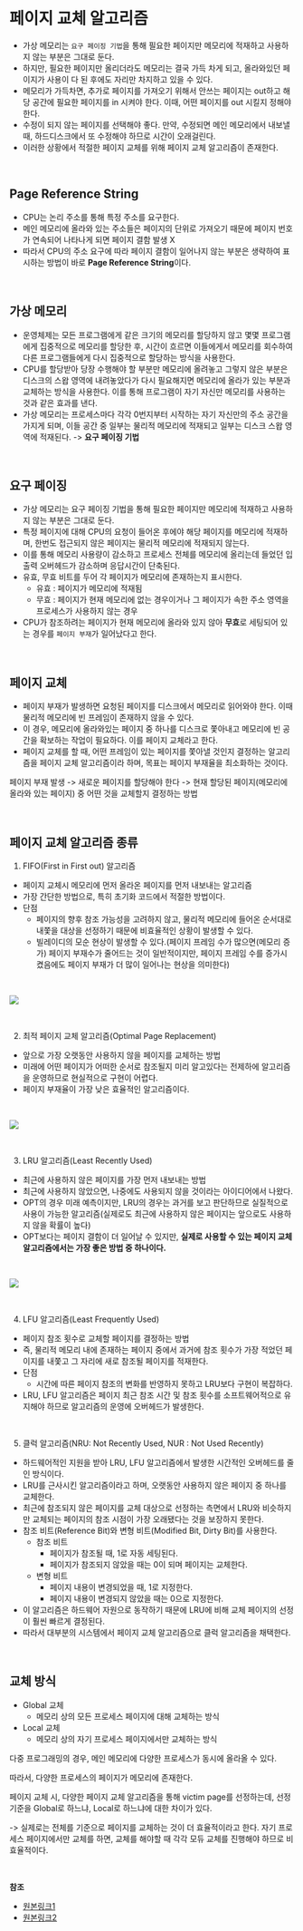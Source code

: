 # 페이지 교체 알고리즘

* 가상 메모리는 `요구 페이징 기법`을 통해 필요한 페이지만 메모리에 적재하고 사용하지 않는 부분은 그대로 둔다.
* 하지만, 필요한 페이지만 올리더라도 메모리는 결국 가득 차게 되고, 올라와있던 페이지가 사용이 다 된 후에도 자리만 차지하고 있을 수 있다.
* 메모리가 가득차면, 추가로 페이지를 가져오기 위해서 안쓰는 페이지는 out하고 해당 공간에 필요한 페이지를 in 시켜야 한다. 이때, 어떤 페이지를 out 시킬지 정해야 한다.
* 수정이 되지 않는 페이지를 선택해야 좋다. 만약, 수정되면 메인 메모리에서 내보낼 때, 하드디스크에서 또 수정해야 하므로 시간이 오래걸린다.
* 이러한 상황에서 적절한 페이지 교체를 위해 페이지 교체 알고리즘이 존재한다.

<br/>

## Page Reference String
* CPU는 논리 주소를 통해 특정 주소를 요구한다.
* 메인 메모리에 올라와 있는 주소들은 페이지의 단위로 가져오기 때문에 페이지 번호가 연속되어 나타나게 되면 페이지 결함 발생 X
* 따라서 CPU의 주소 요구에 따라 페이지 결함이 일어나지 않는 부분은 생략하여 표시하는 방법이 바로 **Page Reference String**이다.

<br/>

## 가상 메모리

* 운영체제는 모든 프로그램에게 같은 크기의 메모리를 할당하지 않고 몇몇 프로그램에게 집중적으로 메모리를 할당한 후, 시간이 흐르면 이들에게서 메모리를 회수하여 다른 프로그램들에게 다시 집중적으로 할당하는 방식을 사용한다.
* CPU를 할당받아 당장 수행해야 할 부분만 메모리에 올려놓고 그렇지 않은 부분은 디스크의 스왑 영역에 내려놓았다가 다시 필요해지면 메모리에 올라가 있는 부분과 교체하는 방식을 사용한다. 이를 통해 프로그램이 자기 자신만 메모리를 사용하는 것과 같은 효과를 낸다.
* 가상 메모리는 프로세스마다 각각 0번지부터 시작하는 자기 자신만의 주소 공간을 가지게 되며, 이들 공간 중 일부는 물리적 메모리에 적재되고 일부는 디스크 스왑 영역에 적재된다. -> **요구 페이징 기법**

<br/>

## 요구 페이징

* 가상 메모리는 요구 페이징 기법을 통해 필요한 페이지만 메모리에 적재하고 사용하지 않는 부분은 그대로 둔다.
* 특정 페이지에 대해 CPU의 요청이 들어온 후에야 해당 페이지를 메모리에 적재하며, 한번도 접근되지 않은 페이지는 물리적 메모리에 적재되지 않는다.
* 이를 통해 메모리 사용량이 감소하고 프로세스 전체를 메모리에 올리는데 들었던 입출력 오버헤드가 감소하며 응답시간이 단축된다.
* 유효, 무효 비트를 두어 각 페이지가 메모리에 존재하는지 표시한다.
  * 유효 : 페이지가 메모리에 적재됨
  * 무효 : 페이지가 현재 메모리에 없는 경우이거나 그 페이지가 속한 주소 영역을 프로세스가 사용하지 않는 경우
* CPU가 참조하려는 페이지가 현재 메모리에 올라와 있지 않아 **무효**로 세팅되어 있는 경우를 `페이지 부재`가 일어났다고 한다.

<br/>

## 페이지 교체

* 페이지 부재가 발생하면 요청된 페이지를 디스크에서 메모리로 읽어와야 한다. 이때 물리적 메모리에 빈 프레임이 존재하지 않을 수 있다.
* 이 경우, 메모리에 올라와있는 페이지 중 하나를 디스크로 쫓아내고 메모리에 빈 공간을 확보하는 작업이 필요하다. 이를 페이지 교체라고 한다.
* 페이지 교체를 할 때, 어떤 프레임이 있는 페이지를 쫓아낼 것인지 결정하는 알고리즘을 페이지 교체 알고리즘이라 하며, 목표는 페이지 부재율을 최소화하는 것이다.

페이지 부재 발생 -> 새로운 페이지를 할당해야 한다 -> 현재 할당된 페이지(메모리에 올라와 있는 페이지) 중 어떤 것을 교체할지 결정하는 방법

<br/>

## 페이지 교체 알고리즘 종류

1. FIFO(First in First out) 알고리즘

* 페이지 교체시 메모리에 먼저 올라온 페이지를 먼저 내보내는 알고리즘
* 가장 간단한 방법으로, 특히 초기화 코드에서 적절한 방법이다.
* 단점
  * 페이지의 향후 참조 가능성을 고려하지 않고, 물리적 메모리에 들어온 순서대로 내쫓을 대상을 선정하기 때문에 비효율적인 상황이 발생할 수 있다.
  * 빌레이디의 모순 현상이 발생할 수 있다.(페이지 프레임 수가 많으면(메모리 증가) 페이지 부재수가 줄어드는 것이 일반적이지만, 페이지 프레임 수를 증가시켰음에도 페이지 부재가 더 많이 일어나는 현상을 의미한다)

<br/>

![](https://camo.githubusercontent.com/250c0a33495ccda3dcaaa1c2b4d79ec22bf07da3/68747470733a2f2f696d67312e6461756d63646e2e6e65742f7468756d622f523132383078302f3f73636f64653d6d746973746f727926666e616d653d68747470732533412532462532466b2e6b616b616f63646e2e6e6574253246646e253246565143474b253246627471754a7571526b79532532464c62334e6777486b427665303859685a704c6b713331253246696d672e706e67)

<br/>

2. 최적 페이지 교체 알고리즘(Optimal Page Replacement)

* 앞으로 가장 오랫동안 사용하지 않을 페이지를 교체하는 방법
* 미래에 어떤 페이지가 어떠한 순서로 참조될지 미리 알고있다는 전제하에 알고리즘을 운영하므로 현실적으로 구현이 어렵다.
* 페이지 부재율이 가장 낮은 효율적인 알고리즘이다.

<br/>

![](https://camo.githubusercontent.com/b119855c6ce922965e394dbef4b986871991a03ad31f93673be634628c584def/68747470733a2f2f74312e6461756d63646e2e6e65742f6366696c652f746973746f72792f323635423236333335393136413033463339)

<br/>

3. LRU 알고리즘(Least Recently Used)

* 최근에 사용하지 않은 페이지를 가장 먼저 내보내는 방법
* 최근에 사용하지 않았으면, 나중에도 사용되지 않을 것이라는 아이디어에서 나왔다.
* OPT의 경우 미래 예측이지만, LRU의 경우는 과거를 보고 판단하므로 실질적으로 사용이 가능한 알고리즘(실제로도 최근에 사용하지 않은 페이지는 앞으로도 사용하지 않을 확률이 높다)
* OPT보다는 페이지 결함이 더 일어날 수 있지만, **실제로 사용할 수 있는 페이지 교체 알고리즘에서는 가장 좋은 방법 중 하나이다.**

<br/>

![](https://camo.githubusercontent.com/3da1359d56b8c12c4da96d937554b8375d0cac1f/68747470733a2f2f696d67312e6461756d63646e2e6e65742f7468756d622f523132383078302f3f73636f64653d6d746973746f727926666e616d653d68747470732533412532462532466b2e6b616b616f63646e2e6e6574253246646e2532466e43676333253246627471754757395655726d25324678544b6e564b504f56517553586d4175526568537731253246696d672e706e67)

<br/>

4. LFU 알고리즘(Least Frequently Used)

* 페이지 참조 횟수로 교체할 페이지를 결정하는 방법
* 즉, 물리적 메모리 내에 존재하는 페이지 중에서 과거에 참조 횟수가 가장 적었던 페이지를 내쫓고 그 자리에 새로 참조될 페이지를 적재한다.
* 단점
  * 시간에 따른 페이지 참조의 변화를 반영하지 못하고 LRU보다 구현이 복잡하다.
* LRU, LFU 알고리즘은 페이지 최근 참조 시간 및 참조 횟수를 소프트웨어적으로 유지해야 하므로 알고리즘의 운영에 오버헤드가 발생한다.

<br/>

5. 클럭 알고리즘(NRU: Not Recently Used, NUR : Not Used Recently)

* 하드웨어적인 지원을 받아 LRU, LFU 알고리즘에서 발생한 시간적인 오버헤드를 줄인 방식이다.
* LRU를 근사시킨 알고리즘이라고 하며, 오랫동안 사용하지 않은 페이지 중 하나를 교체한다.
* 최근에 참조되지 않은 페이지를 교체 대상으로 선정하는 측면에서 LRU와 비슷하지만 교체되는 페이지의 참조 시점이 가장 오래됐다는 것을 보장하지 못한다.
* 참조 비트(Reference Bit)와 변형 비트(Modified Bit, Dirty Bit)를 사용한다.
  * 참조 비트
    * 페이지가 참조될 때, 1로 자동 세팅된다.
    * 페이지가 참조되지 않았을 때는 0이 되며 페이지는 교체한다.
  * 변형 비트
    * 페이지 내용이 변경되었을 때, 1로 지정한다.
    * 페이지 내용이 변경되지 않았을 때는 0으로 지정한다.
* 이 알고리즘은 하드웨어 자원으로 동작하기 때문에 LRU에 비해 교체 페이지의 선정이 훨씬 빠르게 결정된다.
* 따라서 대부분의 시스템에서 페이지 교체 알고리즘으로 클럭 알고리즘을 채택한다.

<br/>

## 교체 방식

* Global 교체
  * 메모리 상의 모든 프로세스 페이지에 대해 교체하는 방식
* Local 교체
  * 메모리 상의 자기 프로세스 페이지에서만 교체하는 방식

다중 프로그래밍의 경우, 메인 메모리에 다양한 프로세스가 동시에 올라올 수 있다.

따라서, 다양한 프로세스의 페이지가 메모리에 존재한다.

페이지 교체 시, 다양한 페이지 교체 알고리즘을 통해 victim page를 선정하는데, 선정 기준을 Global로 하느냐, Local로 하느냐에 대한 차이가 있다.

-> 실제로는 전체를 기준으로 페이지를 교체하는 것이 더 효율적이라고 한다. 자기 프로세스 페이지에서만 교체를 하면, 교체를 해야할 때 각각 모듀 교체를 진행해야 하므로 비효율적이다.

<br/>

**참조**
* [원본링크1](https://github.com/WooVictory/Ready-For-Tech-Interview/blob/master/Operating%20System/PageReplacement.md)
* [원본링크2](https://gyoogle.dev/blog/computer-science/operating-system/Page%20Replacement%20Algorithm.html)